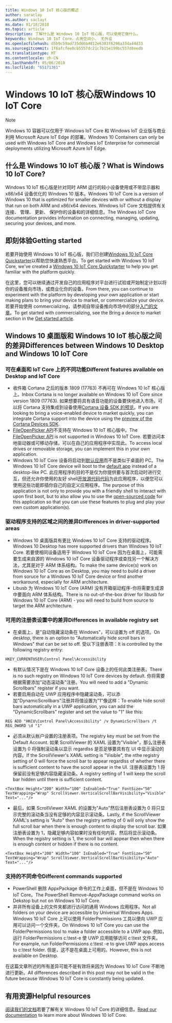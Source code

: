 ```yaml
---
title: Windows 10 IoT 核心版的概述
author: saraclay
ms.author: saclayt
ms.date: 01/18/2018
ms.topic: article
description: 了解什么是 Windows 10 IoT 核心版，可以使用它做什么。
keywords: Windows 10 IoT Core，占用空间小、 无外设
ms.openlocfilehash: d5b9c59ad735d66b4812e6303f6298a33da44d33
ms.sourcegitcommit: 1f6afcfee0cb5557dc21c7b15e199bc557d8eedb
ms.translationtype: MT
ms.contentlocale: zh-CN
ms.lasthandoff: 05/06/2019
ms.locfileid: "65171361"
---
```

# <a name="windows-10-iot-core"></a><span data-ttu-id="3fea6-104">Windows 10 IoT 核心版</span><span class="sxs-lookup"><span data-stu-id="3fea6-104">Windows 10 IoT Core</span></span>

> [!NOTE]
> <span data-ttu-id="3fea6-105">Windows 10 容器可以仅用于 Windows IoT Core 和 Windows IoT 企业版与商业利用 Microsoft Azure IoT Edge 的部署。</span><span class="sxs-lookup"><span data-stu-id="3fea6-105">Windows 10 Containers can only be used with Windows IoT Core and Windows IoT Enterprise for commercial deployments utilizing Microsoft Azure IoT Edge.</span></span>

## <a name="what-is-windows-10-iot-core"></a><span data-ttu-id="3fea6-106">什么是 Windows 10 IoT 核心版？</span><span class="sxs-lookup"><span data-stu-id="3fea6-106">What is Windows 10 IoT Core?</span></span>
<span data-ttu-id="3fea6-107">Windows 10 IoT 核心版是针对同时 ARM 运行的较小设备使用或不带显示器和 x86/x64 设备优化的 Windows 10 版本。</span><span class="sxs-lookup"><span data-stu-id="3fea6-107">Windows 10 IoT Core is a version of Windows 10 that is optimized for smaller devices with or without a display that run on both ARM and x86/x64 devices.</span></span> <span data-ttu-id="3fea6-108">Windows IoT Core 文档提供有关连接、 管理、 更新、 保护你的设备和的详细信息。</span><span class="sxs-lookup"><span data-stu-id="3fea6-108">The Windows IoT Core documentation provides information on connecting, managing, updating, securing your devices, and more.</span></span> 

## <a name="getting-started"></a><span data-ttu-id="3fea6-109">即刻体验</span><span class="sxs-lookup"><span data-stu-id="3fea6-109">Getting started</span></span>
<span data-ttu-id="3fea6-110">若要开始使用 Windows 10 IoT 核心版，我们已创建[Windows 10 IoT Core Quickstarter](tutorials/Tutorials.md)以帮助您快速熟悉平台。</span><span class="sxs-lookup"><span data-stu-id="3fea6-110">To get started with Windows 10 IoT Core, we've created a [Windows 10 IoT Core Quickstarter](tutorials/Tutorials.md) to help you get familiar with the platform quickly.</span></span> 

<span data-ttu-id="3fea6-111">在这里，您可以继续通过开发自己的应用程序对平台进行试验或开始制定计划以将你的设备推向市场，或商业化你的设备。</span><span class="sxs-lookup"><span data-stu-id="3fea6-111">From there, you can continue to experiment with the platform by developing your own application or start making plans to bring your device to market, or commercialize your device.</span></span> <span data-ttu-id="3fea6-112">若要开始使用 commercializing，请参阅自带设备推向市场中的部分[入门的文章](https://docs.microsoft.com/windows/iot-core/getstarted)。</span><span class="sxs-lookup"><span data-stu-id="3fea6-112">To get started with commercializing, see the Bring a device to market section in the [Get started article](https://docs.microsoft.com/windows/iot-core/getstarted).</span></span>

## <a name="differences-between-windows-10-desktop-and-windows-10-iot-core"></a><span data-ttu-id="3fea6-113">Windows 10 桌面版和 Windows 10 IoT 核心版之间的差异</span><span class="sxs-lookup"><span data-stu-id="3fea6-113">Differences between Windows 10 Desktop and Windows 10 IoT Core</span></span>

### <a name="different-features-available-on-desktop-and-iot-core"></a><span data-ttu-id="3fea6-114">可在桌面和 IoT Core 上的不同功能</span><span class="sxs-lookup"><span data-stu-id="3fea6-114">Different features available on Desktop and IoT Core</span></span>

* <span data-ttu-id="3fea6-115">收件箱 Cortana 之后的版本 1809 (17763) 不再可在 Windows 10 IoT 核心版上。</span><span class="sxs-lookup"><span data-stu-id="3fea6-115">Inbox Cortana is no longer available on Windows 10 IoT Core since version 1809 (17763).</span></span> <span data-ttu-id="3fea6-116">如果想要将具有语音功能的设备要快地进入市场，可以将 Cortana 支持集成到设备使用[Cortana 设备 SDK 的预览](https://developer.microsoft.com/en-us/cortana/devices)。</span><span class="sxs-lookup"><span data-stu-id="3fea6-116">If you are looking to bring a voice-enabled device to market quickly, you can integrate Cortana support into the device using the [preview of the Cortana Devices SDK](https://developer.microsoft.com/en-us/cortana/devices).</span></span>
* <span data-ttu-id="3fea6-117">[FileOpenPicker API](https://docs.microsoft.com/en-us/uwp/api/windows.storage.pickers.fileopenpicker)不支持在 Windows 10 IoT 核心版中。</span><span class="sxs-lookup"><span data-stu-id="3fea6-117">The [FileOpenPicker API](https://docs.microsoft.com/en-us/uwp/api/windows.storage.pickers.fileopenpicker) is not supported in Windows 10 IoT Core.</span></span> <span data-ttu-id="3fea6-118">若要访问本地驱动器或可移动存储，可以在自己的应用程序中实现此。</span><span class="sxs-lookup"><span data-stu-id="3fea6-118">To access local drives or removable storage, you can implement this in your own application.</span></span>
* <span data-ttu-id="3fea6-119">Windows 10 IoT Core 设备将启动到[默认应用](https://docs.microsoft.com/en-us/windows/iot-core/develop-your-app/iotcoredefaultapp)而不是类似于桌面的 PC。</span><span class="sxs-lookup"><span data-stu-id="3fea6-119">The Windows 10 IoT Core device will boot to the [default app](https://docs.microsoft.com/en-us/windows/iot-core/develop-your-app/iotcoredefaultapp) instead of a desktop-like PC.</span></span> <span data-ttu-id="3fea6-120">此应用程序的目的不是仅为你提供要与首次启动时进行交互，但还允许你使用的友好 shell[开放源代码代码](https://github.com/Microsoft/Windows-iotcore-samples/tree/master/Samples/IoTCoreDefaultApp)为此应用程序，以便您可以使用这些功能即插你自己的自定义应用程序。</span><span class="sxs-lookup"><span data-stu-id="3fea6-120">The purpose of this application is not only to provide you with a friendly shell to interact with upon first boot, but to also allow you to use the [open-sourced code](https://github.com/Microsoft/Windows-iotcore-samples/tree/master/Samples/IoTCoreDefaultApp) for this application so that you can use these features to plug and play your own custom application(s).</span></span>

### <a name="differences-in-driver-supported-areas"></a><span data-ttu-id="3fea6-121">驱动程序支持的区域之间的差异</span><span class="sxs-lookup"><span data-stu-id="3fea6-121">Differences in driver-supported areas</span></span>

* <span data-ttu-id="3fea6-122">Windows 10 桌面版具有更比 Windows 10 IoT Core 支持的驱动程序。</span><span class="sxs-lookup"><span data-stu-id="3fea6-122">Windows 10 Desktop has more supported drivers than Windows 10 IoT Core.</span></span> <span data-ttu-id="3fea6-123">若要使相同设备适用于 Windows 10 IoT Core 因为在桌面上，可能需要生成来自源的 Windows 10 IoT Core 设备驱动程序或查找另一个解决方法，尤其是对于 ARM 体系结构。</span><span class="sxs-lookup"><span data-stu-id="3fea6-123">To make the same device(s) work on Windows 10 IoT Core as on Desktop, you may need to build a driver from soruce for a Windows 10 IoT Core device or find another workaround, especially for ARM architecture.</span></span>
* <span data-ttu-id="3fea6-124">Libusb 为 Windows 10 IoT Core (ARM) 没有开箱驱动程序-你将需要生成源中要面向 ARM 体系结构。</span><span class="sxs-lookup"><span data-stu-id="3fea6-124">There is no out-of-the-box driver for libusb for Windows 10 IoT Core (ARM) - you will need to build from source to target the ARM architecture.</span></span>

### <a name="differences-in-available-registry-set"></a><span data-ttu-id="3fea6-125">可用的注册表设置中的差异</span><span class="sxs-lookup"><span data-stu-id="3fea6-125">Differences in available registry set</span></span>

* <span data-ttu-id="3fea6-126">在桌面上，是"自动隐藏滚动条在 Windows"，可以设置为 off 的选项。</span><span class="sxs-lookup"><span data-stu-id="3fea6-126">On desktop, there is an option to "Automatically hide scroll bars in Windows" that can be set to off.</span></span> <span data-ttu-id="3fea6-127">受以下注册表项：</span><span class="sxs-lookup"><span data-stu-id="3fea6-127">It is controlled by the following registry entry:</span></span> 

```
HKEY_CURRENTUSER\Control Panel\Accessibility
```

* <span data-ttu-id="3fea6-128">有默认情况下是在 Windows 10 IoT Core 设备上的任何此类注册表。</span><span class="sxs-lookup"><span data-stu-id="3fea6-128">There is no such registry on Windows 10 IoT Core devices by default.</span></span> <span data-ttu-id="3fea6-129">你将需要根据需要添加"动态滚动条"注册。</span><span class="sxs-lookup"><span data-stu-id="3fea6-129">You will need to add a "Dynamic Scrollbars" register if you want.</span></span>
* <span data-ttu-id="3fea6-130">若要启用自动在 UWP 应用程序中隐藏滚动条，可以添加"DynamicScrollbars"注册并将值设置为"1"像这样：</span><span class="sxs-lookup"><span data-stu-id="3fea6-130">To enable hide scroll bars automatically in a UWP application, you can add the "DynamicScrollbars" register and set the value to "1" like this:</span></span>

```
REG ADD "HKCU\Control Panel\Accessibility" /v DynamicScrollbars /t REG_DWORD \d "1"
```

* <span data-ttu-id="3fea6-131">必须从默认帐户设置的注册表项。</span><span class="sxs-lookup"><span data-stu-id="3fea6-131">The registry key must be set from the Default Account.</span></span> <span data-ttu-id="3fea6-132">如果 ScrollViewer 的 XAML 设置为"Visible"，那么注册表设置为 0 将强制滚动条以显示 regardlss 是否足够要具有在 UI 中显示滚动的内容。</span><span class="sxs-lookup"><span data-stu-id="3fea6-132">If the ScrollViewer's XAML setting is "Visible", the nthe registry setting of 0 will force the scroll bar to appear regardlss of whether there is sufficient content to have the scroll appear in the UI.</span></span> <span data-ttu-id="3fea6-133">注册表设置为 1 将保留前没有足够内容隐藏滚动条。</span><span class="sxs-lookup"><span data-stu-id="3fea6-133">A registry setting of 1 will keep the scroll bar hidden until there is sufficient content.</span></span>

```
<TextBox Height="200" Width="100" IsEnabled="True" FontSize="50" TextWrapping="Wrap" ScrollViewer.VerticalScrollBarVisibility="Visible" Text="..."/>
```

* <span data-ttu-id="3fea6-134">最后，如果 ScrollViewer XAML 的设置为"Auto"然后注册表设置为 0 将只显示完整的滚动条当没有足够的内容显示滚动条。</span><span class="sxs-lookup"><span data-stu-id="3fea6-134">Lastly, if the ScrollViewer XAML's setting is "Auto" then the registry setting of 0 will only show the full scroll bar when there is enough content to display the scroll bar.</span></span> <span data-ttu-id="3fea6-135">如果注册表设置为 1，隐藏足够内容如果时没有任何内容，然后将显示滚动条。</span><span class="sxs-lookup"><span data-stu-id="3fea6-135">When the registry setting is 1, the scroll bar will appear then when there is enough content or hidden if there is no content.</span></span>

```
<TextBox Height="200" Width="100" IsEnabled="True" FontSize="50" TextWrapping="Wrap" ScrollViewer.VerticalScrollBarVisibility="Auto" Text="..."/>
```

### <a name="different-commands-supported"></a><span data-ttu-id="3fea6-136">支持的不同命令</span><span class="sxs-lookup"><span data-stu-id="3fea6-136">Different commands supported</span></span>

* <span data-ttu-id="3fea6-137">PowerShell 删除 AppxPackage 命令的工作上桌面，但不是在 Windows 10 IoT Core。</span><span class="sxs-lookup"><span data-stu-id="3fea6-137">The PowerShell Remove-AppxPackage command works on Dekstop but not on Windows 10 IoT Core.</span></span>
* <span data-ttu-id="3fea6-138">并非所有设备上的文件夹都进行访问的通用 Windows 应用程序。</span><span class="sxs-lookup"><span data-stu-id="3fea6-138">Not all folders on your device are accessible by Universal Windows Apps.</span></span> <span data-ttu-id="3fea6-139">Windows 10 IoT Core 上可以使用 FolderPermissions 工具以便向 UWP 应用可以访问一个文件夹。</span><span class="sxs-lookup"><span data-stu-id="3fea6-139">On Windows 10 IoT Core you can use the FolderPermissions tool to make a folder accessible to a UWP app.</span></span> <span data-ttu-id="3fea6-140">例如，运行 FolderPermissions c:\test-e 使 UWP 应用能够访问 c:\test 文件夹。</span><span class="sxs-lookup"><span data-stu-id="3fea6-140">For example, run FolderPermissions c:\test -e to give UWP apps access to c:\test folder.</span></span> <span data-ttu-id="3fea6-141">但是，这不是在桌面上可用的。</span><span class="sxs-lookup"><span data-stu-id="3fea6-141">However, this is not available on Desktop.</span></span>

<span data-ttu-id="3fea6-142">在这篇文章所述的所有差异可能不是有效将来因为 Windows 10 IoT Core 不断地进行更新。</span><span class="sxs-lookup"><span data-stu-id="3fea6-142">All differences described in this post may not be valid in the future because Windows 10 IoT Core is constantly being updated.</span></span>

## <a name="helpful-resources"></a><span data-ttu-id="3fea6-143">有用资源</span><span class="sxs-lookup"><span data-stu-id="3fea6-143">Helpful resources</span></span>
<span data-ttu-id="3fea6-144">[阅读我们的文档](https://docs.microsoft.com/windows/iot-core/)若要了解有关 Windows 10 IoT Core 的详细信息。</span><span class="sxs-lookup"><span data-stu-id="3fea6-144">[Read our documentation](https://docs.microsoft.com/windows/iot-core/) to learn more about Windows 10 IoT Core.</span></span>
